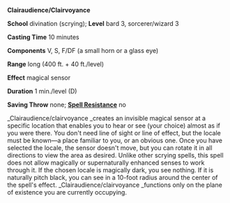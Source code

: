  **Clairaudience/Clairvoyance**

**School** divination (scrying); **Level** bard 3, sorcerer/wizard 3

**Casting Time** 10 minutes

**Components** V, S, F/DF (a small horn or a glass eye)

**Range** long (400 ft. + 40 ft./level)

**Effect** magical sensor

**Duration** 1 min./level (D)

**Saving Throw** none; **[Spell Resistance](../glossary.md#_spell-resistance)** no

_Clairaudience/clairvoyance _creates an invisible magical sensor at a specific location that enables you to hear or see (your choice) almost as if you were there. You don't need line of sight or line of effect, but the locale must be known—a place familiar to you, or an obvious one. Once you have selected the locale, the sensor doesn't move, but you can rotate it in all directions to view the area as desired. Unlike other scrying spells, this spell does not allow magically or supernaturally enhanced senses to work through it. If the chosen locale is magically dark, you see nothing. If it is naturally pitch black, you can see in a 10-foot radius around the center of the spell's effect. _Clairaudience/clairvoyance _functions only on the plane of existence you are currently occupying.

